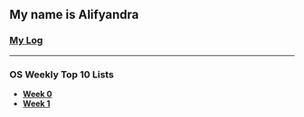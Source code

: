 ## My name is Alifyandra

### [My Log](TXT/mylog.txt)

---

### OS Weekly Top 10 Lists

-   **[Week 0](w00.md)**
-   **[Week 1](w01.md)**
